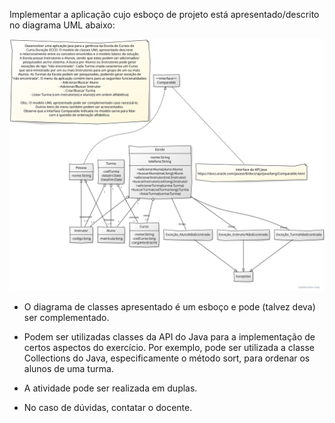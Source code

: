 Implementar a aplicação cujo esboço de projeto está apresentado/descrito no diagrama UML abaixo:

<img src="uml.svg">

- O diagrama de classes apresentado é um esboço e pode (talvez deva) ser complementado.

- Podem ser utilizadas classes da API do Java para a implementação de certos aspectos do exercício. Por exemplo, pode ser utilizada a classe Collections do Java, especificamente o método sort, para ordenar os alunos de uma turma.

- A atividade pode ser realizada em duplas.

- No caso de dúvidas, contatar o docente.